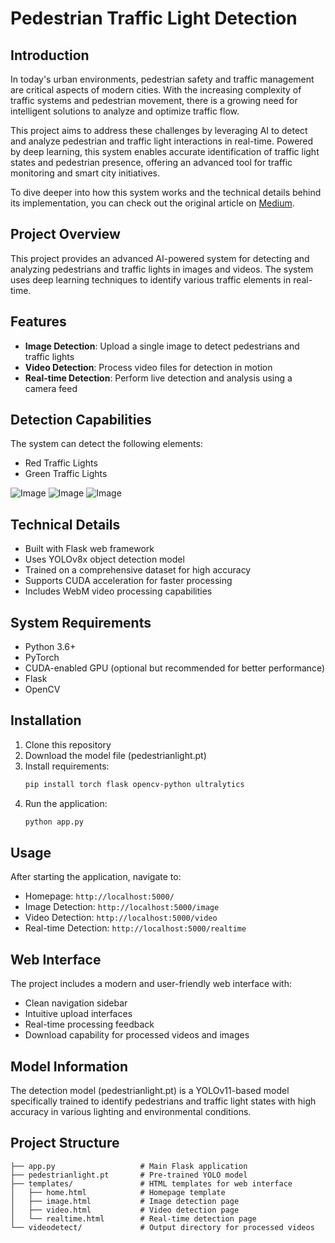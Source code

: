 # Pedestrian Traffic Light Detection

## Introduction

In today's urban environments, pedestrian safety and traffic management are critical aspects of modern cities. With the increasing complexity of traffic systems and pedestrian movement, there is a growing need for intelligent solutions to analyze and optimize traffic flow. 

This project aims to address these challenges by leveraging AI to detect and analyze pedestrian and traffic light interactions in real-time. Powered by deep learning, this system enables accurate identification of traffic light states and pedestrian presence, offering an advanced tool for traffic monitoring and smart city initiatives.

To dive deeper into how this system works and the technical details behind its implementation, you can check out the original article on [Medium](https://medium.com/@gokhakan/pedestrian-traffic-light-detection-building-an-ai-powered-system-for-intelligent-traffic-analysis-8dd07b4ab7ea).

## Project Overview
This project provides an advanced AI-powered system for detecting and analyzing pedestrians and traffic lights in images and videos. The system uses deep learning techniques to identify various traffic elements in real-time.

## Features
- **Image Detection**: Upload a single image to detect pedestrians and traffic lights
- **Video Detection**: Process video files for detection in motion
- **Real-time Detection**: Perform live detection and analysis using a camera feed

## Detection Capabilities
The system can detect the following elements:
- Red Traffic Lights
- Green Traffic Lights

![Image](https://github.com/user-attachments/assets/13c9738c-5d1a-4159-92f6-b94ae3b71e85)
![Image](https://github.com/user-attachments/assets/a00a72fc-1130-4323-9d68-8b0c0578cccc)
![Image](https://github.com/user-attachments/assets/8bb73f3b-f704-48e3-af3e-5f1ee2fd3269)

## Technical Details
- Built with Flask web framework
- Uses YOLOv8x object detection model
- Trained on a comprehensive dataset for high accuracy
- Supports CUDA acceleration for faster processing
- Includes WebM video processing capabilities

## System Requirements
- Python 3.6+
- PyTorch
- CUDA-enabled GPU (optional but recommended for better performance)
- Flask
- OpenCV

## Installation
1. Clone this repository
2. Download the model file (pedestrianlight.pt)
3. Install requirements:
   ```bash
   pip install torch flask opencv-python ultralytics
   ```
4. Run the application:
   ```bash
   python app.py
   ```

## Usage
After starting the application, navigate to:
- Homepage: `http://localhost:5000/`
- Image Detection: `http://localhost:5000/image`
- Video Detection: `http://localhost:5000/video`
- Real-time Detection: `http://localhost:5000/realtime`

## Web Interface
The project includes a modern and user-friendly web interface with:
- Clean navigation sidebar
- Intuitive upload interfaces
- Real-time processing feedback
- Download capability for processed videos and images

## Model Information
The detection model (pedestrianlight.pt) is a YOLOv11-based model specifically trained to identify pedestrians and traffic light states with high accuracy in various lighting and environmental conditions.

## Project Structure
```
├── app.py                   # Main Flask application
├── pedestrianlight.pt       # Pre-trained YOLO model
├── templates/               # HTML templates for web interface
│   ├── home.html            # Homepage template
│   ├── image.html           # Image detection page
│   ├── video.html           # Video detection page
│   └── realtime.html        # Real-time detection page
└── videodetect/             # Output directory for processed videos
``` 
